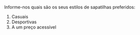 Informe-nos quais são os seus estilos de sapatilhas preferidos:
1. Casuais
2. Desportivas
3. A um preço acessível